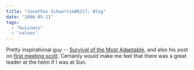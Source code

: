 ```yaml
---
title: "Jonathan Schwartz&#8217; Blog"
date: "2006-05-21"
tags: 
  - "business"
  - "values"
---
```


Pretty inspirational guy -- [Survival of the Most Adaptable](http://blogs.sun.com/roller/page/jonathan?entry=survival_of_the_most_adaptable), and also his post on [first meeting scott](http://blogs.sun.com/roller/page/jonathan?entry=on_me_and_scott). Certainly would make me feel that there was a great leader at the helm if I was at Sun.

